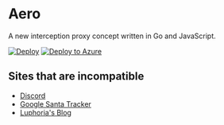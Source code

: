 # Aero
A new interception proxy concept written in Go and JavaScript.

[![Deploy](https://www.herokucdn.com/deploy/button.svg)](https://heroku.com/deploy?template=https://github.com/titaniumnetwork-dev/aero)
[![Deploy to Azure](https://aka.ms/deploytoazurebutton)](https://portal.azure.com/#create/Microsoft.Template/uri/https%3A%2F%2Fraw.githubusercontent.com%2FAzure%2Fazure-quickstart-templates%2Fmaster%2Fquickstarts%2Fmicrosoft.storage%2Fstorage-account-create%2Fazuredeploy.json)

## Sites that are incompatible
* [Discord](https://discord.com/)
* [Google Santa Tracker](https://santatracker.google.com/)
* [Luphoria's Blog](https://luphoria.com/)
